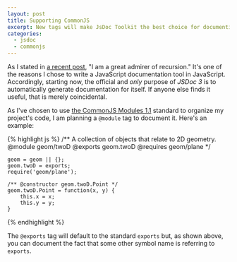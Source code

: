 ```yaml
---
layout: post
title: Supporting CommonJS
excerpt: New tags will make JsDoc Toolkit the best choice for documenting CommonJS modules.
categories:
  - jsdoc
  - commonjs
---
```


As I stated in [a recent post](/commonjs/jsdoc/2010/05/02/supporting-commonjs.html), "I am a great admirer of recursion." It's one of the reasons I chose to write a JavaScript documentation tool in JavaScript. Accordingly, starting now, the official and *only* purpose of _JSDoc 3_ is to automatically generate documentation for itself. If anyone else finds it useful, that is merely coincidental.

As I've chosen to use [the CommonJS Modules 1.1](http://wiki.commonjs.org/wiki/Modules/1.1) standard to organize my project's code, I am planning a `@module` tag to document it. Here's an example:

{% highlight js %}
    /**
	A collection of objects that relate to 2D geometry.
	@module geom/twoD
	@exports geom.twoD
	@requires geom/plane
    */
    
    geom = geom || {};
    geom.twoD = exports;
    require('geom/plane');
    
    /** @constructor geom.twoD.Point */
    geom.twoD.Point = function(x, y) {
        this.x = x;
        this.y = y;
    }
{% endhighlight %}

The `@exports` tag will default to the standard `exports` but, as shown above, you can document the fact that some other symbol name is referring to `exports`.